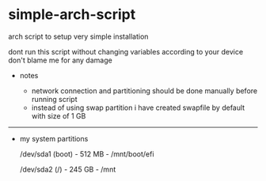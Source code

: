 # simple-arch-script


arch script to setup very simple installation

dont run this script without changing variables according to your device don't blame me for any damage

- notes

  * network connection and partitioning should be done manually before running script
  * instead of using swap partition i have created swapfile by default with size of 1 GB
 ----------
 
  * my system partitions
    
      /dev/sda1 (boot) - 512 MB  - /mnt/boot/efi
      
      /dev/sda2 (/)    - 245 GB  - /mnt

